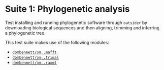 # Suite 1: Phylogenetic analysis

Test installing and running phylogenetic software through `outsider` by
downloading biological sequences and then aligning, trimming and inferring a
phylogenetic tree.

This test suite makes use of the following modules:

* [`dombennett/om..mafft`](https://github.com/DomBennett/om..mafft)
* [`dombennett/om..trimal`](https://github.com/DomBennett/om..trimal)
* [`dombennett/om..raxml`](https://github.com/DomBennett/om..raxml)
